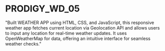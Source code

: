# PRODIGY_WD_05
"Built WEATHER APP using HTML, CSS, and JavaScript, this responsive weather app fetches current location via Geolocation API and allows users to input any location for real-time weather updates. It uses OpenWeatherMap for data, offering an intuitive interface for seamless weather checks."
